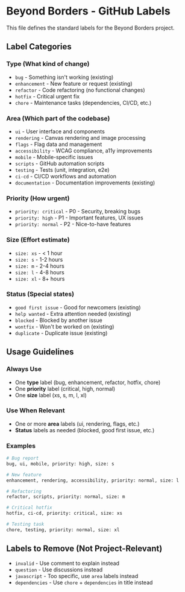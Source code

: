 # Beyond Borders - GitHub Labels

This file defines the standard labels for the Beyond Borders project.

## Label Categories

### Type (What kind of change)

- `bug` - Something isn't working (existing)
- `enhancement` - New feature or request (existing)
- `refactor` - Code refactoring (no functional changes)
- `hotfix` - Critical urgent fix
- `chore` - Maintenance tasks (dependencies, CI/CD, etc.)

### Area (Which part of the codebase)

- `ui` - User interface and components
- `rendering` - Canvas rendering and image processing
- `flags` - Flag data and management
- `accessibility` - WCAG compliance, a11y improvements
- `mobile` - Mobile-specific issues
- `scripts` - GitHub automation scripts
- `testing` - Tests (unit, integration, e2e)
- `ci-cd` - CI/CD workflows and automation
- `documentation` - Documentation improvements (existing)

### Priority (How urgent)

- `priority: critical` - P0 - Security, breaking bugs
- `priority: high` - P1 - Important features, UX issues
- `priority: normal` - P2 - Nice-to-have features

### Size (Effort estimate)

- `size: xs` - < 1 hour
- `size: s` - 1-2 hours
- `size: m` - 2-4 hours
- `size: l` - 4-8 hours
- `size: xl` - 8+ hours

### Status (Special states)

- `good first issue` - Good for newcomers (existing)
- `help wanted` - Extra attention needed (existing)
- `blocked` - Blocked by another issue
- `wontfix` - Won't be worked on (existing)
- `duplicate` - Duplicate issue (existing)

## Usage Guidelines

### Always Use

- One **type** label (bug, enhancement, refactor, hotfix, chore)
- One **priority** label (critical, high, normal)
- One **size** label (xs, s, m, l, xl)

### Use When Relevant

- One or more **area** labels (ui, rendering, flags, etc.)
- **Status** labels as needed (blocked, good first issue, etc.)

### Examples

```bash
# Bug report
bug, ui, mobile, priority: high, size: s

# New feature
enhancement, rendering, accessibility, priority: normal, size: l

# Refactoring
refactor, scripts, priority: normal, size: m

# Critical hotfix
hotfix, ci-cd, priority: critical, size: xs

# Testing task
chore, testing, priority: normal, size: xl
```

## Labels to Remove (Not Project-Relevant)

- `invalid` - Use comment to explain instead
- `question` - Use discussions instead
- `javascript` - Too specific, use `area` labels instead
- `dependencies` - Use `chore` + `dependencies` in title instead
